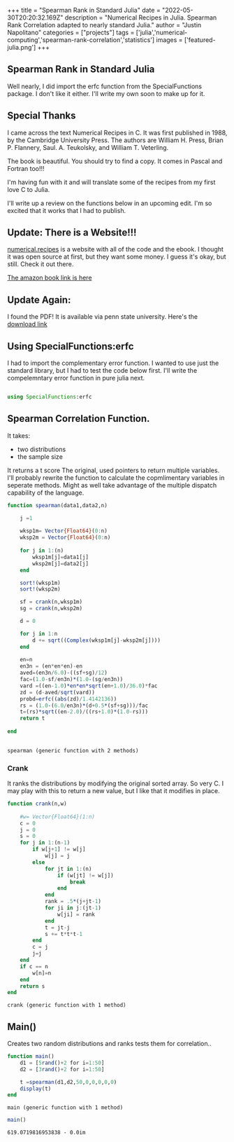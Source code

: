 +++
title =  "Spearman Rank in Standard Julia"
date = "2022-05-30T20:20:32.169Z"
description = "Numerical Recipes in Julia.  Spearman Rank Correlation adapted to nearly standard Julia."
author = "Justin Napolitano"
categories = ["projects"]
tags = ['julia','numerical-computing','spearman-rank-correlation','statistics']
images = ['featured-julia.png']
+++

## Spearman Rank in Standard Julia

Well nearly, I did import the erfc function from the SpecialFunctions package.  I don't like it either.  I'll write my own soon to make up for it. 


## Special Thanks

I came across the text Numerical Recipes in C.  It was first published in 1988, by the Cambridge University Press.  The authors are William H. Press, Brian P. Flannery, Saul. A. Teukolsky, and William T. Veterling.  

The book is beautiful.  You should try to find a copy.  It comes in Pascal and Fortran too!!! 

I'm having fun with it and will translate some of the recipes from my first love C to Julia.  


I'll write up a review on the functions below in an upcoming edit.  I'm so excited that it works that I had to publish.  

## Update: There is a Website!!!

[numerical.recipes](http://numerical.recipes/) is a website with all of the code and the ebook.  I thought it was open source at first, but they want some money.  I guess it's okay, but still.  Check it out there.  

[The amazon book link is here](https://www.amazon.com/Numerical-Recipes-Scientific-Computing-Second/dp/0521431085#:~:text=The%20product%20of%20a%20unique,to%20actual%20practical%20computer%20routines)


## Update Again:

I found the PDF!  It is available via penn state university. Here's the [download link](https://citeseerx.ist.psu.edu/viewdoc/download?doi=10.1.1.129.5354&rep=rep1&type=pdf)


## Using SpecialFunctions:erfc

I had to import the complementary error function.  I wanted to use just the standard library, but I had to test the code below first.  I'll write the compelemntary error function in pure julia next.


```julia

using SpecialFunctions:erfc
```

## Spearman Correlation Function.

It takes:
* two distributions
* the sample size

It returns a t score  The original, used pointers to return multiple variables.  I'll probably rewrite the function to calculate the copmlimentary variables in seperate methods.  Might as well take advantage of the multiple dispatch capability of the language.  





```julia
function spearman(data1,data2,n)

    j =1 
    
    wksp1m= Vector{Float64}(0:n)
    wksp2m = Vector{Float64}(0:n)
    
    for j in 1:(n)
        wksp1m[j]=data1[j]
        wksp2m[j]=data2[j]
    end

    sort!(wksp1m)
    sort!(wksp2m)

    sf = crank(n,wksp1m)
    sg = crank(n,wksp2m)

    d = 0 

    for j in 1:n
        d += sqrt((Complex(wksp1m[j]-wksp2m[j])))
    end
    
    en=n
    en3n = (en*en*en)-en
    aved=(en3n/6.0)-((sf+sg)/12)
    fac=(1.0-sf/en3n)*(1.0-(sg/en3n))
    vard =((en-1.0)*en*en*sqrt(en+1.0)/36.0)*fac
    zd = (d-aved/sqrt(vard))
    probd=erfc((abs(zd)/1.4142136))
    rs = (1.0-(6.0/en3n)*(d+0.5*(sf+sg)))/fac
    t=(rs)*sqrt((en-2.0)/((rs+1.0)*(1.0-rs)))
    return t
    
end
    
```




    spearman (generic function with 2 methods)



### Crank

It ranks the distributions by modifying the original sorted array.  So very C.  I may play with this to return a new value, but I like that it modifies in place.  


```julia
function crank(n,w)
    
    #w= Vector{Float64}(1:n)
    c = 0
    j = 0
    s = 0
    for j in 1:(n-1)
        if w[j+1] != w[j]
            w[j] = j
        else
            for jt in 1:(n)
                if (w[jt] != w[j])
                    break
                end
            end
            rank = .5*(j+jt-1)
            for ji in j:(jt-1)
                w[ji] = rank
            end
            t = jt-j
            s += t*t*t-1
        end
        c = j
        j=j
    end
    if c == n 
        w[n]=n
    end
    return s
end
```




    crank (generic function with 1 method)



## Main()

Creates two random distributions and ranks tests them for correlation.. 


```julia
function main()
    d1 = [5rand()+2 for i=1:50]
    d2 = [3rand()+2 for i=1:50]

    t =spearman(d1,d2,50,0,0,0,0,0)
    display(t)
end
```




    main (generic function with 1 method)




```julia
main()
```


    619.0719816953838 - 0.0im

